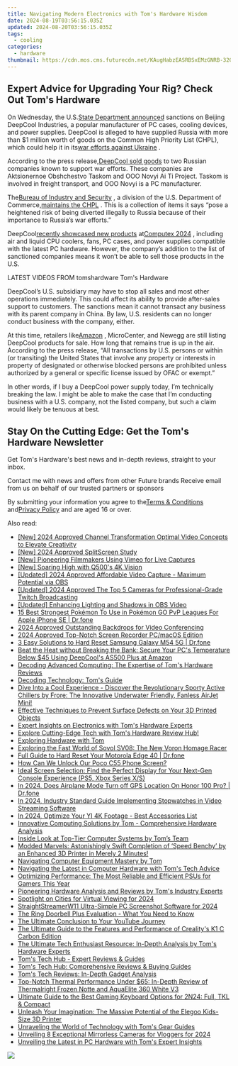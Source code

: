 ```yaml
---
title: Navigating Modern Electronics with Tom's Hardware Wisdom
date: 2024-08-19T03:56:15.035Z
updated: 2024-08-20T03:56:15.035Z
tags:
  - cooling
categories:
  - hardware
thumbnail: https://cdn.mos.cms.futurecdn.net/KAugHabzEASRBSxEMzGNRB-320-80.jpg
---
```


## Expert Advice for Upgrading Your Rig? Check Out Tom's Hardware

On Wednesday, the U.S.[State Department announced](https://www.state.gov/taking-additional-measures-to-degrade-russias-wartime-economy/) sanctions on Beijing DeepCool Industries, a popular manufacturer of PC cases, cooling devices, and power supplies. DeepCool is alleged to have supplied Russia with more than $1 million worth of goods on the Common High Priority List (CHPL), which could help it in its[war efforts against Ukraine](https://www.tomshardware.com/pc-components/cpus/russia-buys-chips-from-intel-amd-and-others-to-fuel-war-efforts-the-country-bought-dollar17-billion-in-2023) .

 According to the press release,[DeepCool sold goods](https://www.tomshardware.com/reviews/deepcool-assassin-iv) to two Russian companies known to support war efforts. These companies are Aktsionernoe Obshchestvo Taskom and OOO Novyi Ai Ti Project. Taskom is involved in freight transport, and OOO Novyi is a PC manufacturer.

 The[Bureau of Industry and Security](https://www.tomshardware.com/news/us-govt-restricts-shipments-of-geforce-rtx-4090-to-china-other-countries) , a division of the U.S. Department of Commerce,[maintains the CHPL](https://www.bis.doc.gov/index.php/all-articles/13-policy-guidance/country-guidance/2172-russia-export-controls-list-of-common-high-priority-items) . This is a collection of items it says “pose a heightened risk of being diverted illegally to Russia because of their importance to Russia’s war efforts.”

 DeepCool[recently showcased new products](https://www.tomshardware.com/pc-components/cooling/deepcool-introduces-new-coolers-power-supplies-fans-and-pc-cases-with-pixel-silicone-bits-offering-decorative-options) at[Computex 2024](https://www.tomshardware.com/tag/computex) , including air and liquid CPU coolers, fans, PC cases, and power supplies compatible with the latest PC hardware. However, the company’s addition to the list of sanctioned companies means it won’t be able to sell those products in the U.S.

 LATEST VIDEOS FROM tomshardware Tom's Hardware

 DeepCool’s U.S. subsidiary may have to stop all sales and most other operations immediately. This could affect its ability to provide after-sales support to customers. The sanctions mean it cannot transact any business with its parent company in China. By law, U.S. residents can no longer conduct business with the company, either.

 At this time, retailers like[Amazon](https://www.tomshardware.com/tag/amazon) , MicroCenter, and Newegg are still listing DeepCool products for sale. How long that remains true is up in the air. According to the press release, “All transactions by U.S. persons or within (or transiting) the United States that involve any property or interests in property of designated or otherwise blocked persons are prohibited unless authorized by a general or specific license issued by OFAC or exempt.”

 In other words, if I buy a DeepCool power supply today, I’m technically breaking the law. I might be able to make the case that I’m conducting business with a U.S. company, not the listed company, but such a claim would likely be tenuous at best.

## Stay On the Cutting Edge: Get the Tom's Hardware Newsletter

 Get Tom's Hardware's best news and in-depth reviews, straight to your inbox.

 Contact me with news and offers from other Future brands  Receive email from us on behalf of our trusted partners or sponsors

 By submitting your information you agree to the[Terms & Conditions](https://futureplc.com/terms-conditions/) and[Privacy Policy](https://futureplc.com/privacy-policy/) and are aged 16 or over.


<ins class="adsbygoogle"
     style="display:block"
     data-ad-format="autorelaxed"
     data-ad-client="ca-pub-7571918770474297"
     data-ad-slot="1223367746"></ins>



<ins class="adsbygoogle"
     style="display:block"
     data-ad-client="ca-pub-7571918770474297"
     data-ad-slot="8358498916"
     data-ad-format="auto"
     data-full-width-responsive="true"></ins>

<span class="atpl-alsoreadstyle">Also read:</span>
<div><ul>
<li><a href="https://facebook-video-footage.techidaily.com/new-2024-approved-channel-transformation-optimal-video-concepts-to-elevate-creativity/"><u>[New] 2024 Approved  Channel Transformation  Optimal Video Concepts to Elevate Creativity</u></a></li>
<li><a href="https://screen-video-capture.techidaily.com/new-2024-approved-splitscreen-study/"><u>[New] 2024 Approved  SplitScreen Study</u></a></li>
<li><a href="https://vimeo-videos.techidaily.com/new-pioneering-filmmakers-using-vimeo-for-live-captures/"><u>[New] Pioneering Filmmakers  Using Vimeo for Live Captures</u></a></li>
<li><a href="https://extra-skills.techidaily.com/new-soaring-high-with-q500s-4k-vision/"><u>[New] Soaring High with Q500's 4K Vision</u></a></li>
<li><a href="https://video-capture.techidaily.com/updated-2024-approved-affordable-video-capture-maximum-potential-via-obs/"><u>[Updated] 2024 Approved  Affordable Video Capture - Maximum Potential via OBS</u></a></li>
<li><a href="https://remote-screen-capture.techidaily.com/updated-2024-approved-the-top-5-cameras-for-professional-grade-twitch-broadcasting/"><u>[Updated] 2024 Approved  The Top 5 Cameras for Professional-Grade Twitch Broadcasting</u></a></li>
<li><a href="https://screen-activity-recording.techidaily.com/updated-enhancing-lighting-and-shadows-in-obs-video/"><u>[Updated] Enhancing Lighting and Shadows in OBS Video</u></a></li>
<li><a href="https://ios-pokemon-go.techidaily.com/15-best-strongest-pokemon-to-use-in-pokemon-go-pvp-leagues-for-apple-iphone-se-drfone-by-drfone-virtual-ios/"><u>15 Best Strongest Pokémon To Use in Pokémon GO PvP Leagues For Apple iPhone SE | Dr.fone</u></a></li>
<li><a href="https://extra-approaches.techidaily.com/2024-approved-outstanding-backdrops-for-video-conferencing/"><u>2024 Approved  Outstanding Backdrops for Video Conferencing</u></a></li>
<li><a href="https://screen-sharing-recording.techidaily.com/2024-approved-top-notch-screen-recorder-pcmacos-edition/"><u>2024 Approved  Top-Notch Screen Recorder  PC/macOS Edition</u></a></li>
<li><a href="https://phone-solutions.techidaily.com/3-easy-solutions-to-hard-reset-samsung-galaxy-m54-5g-drfone-by-drfone-reset-android-reset-android/"><u>3 Easy Solutions to Hard Reset Samsung Galaxy M54 5G | Dr.fone</u></a></li>
<li><a href="https://hardware-tips.techidaily.com/beat-the-heat-without-breaking-the-bank-secure-your-pcs-temperature-below-45-using-deepcools-as500-plus-at-amazon/"><u>Beat the Heat without Breaking the Bank: Secure Your PC's Temperature Below $45 Using DeepCool's AS500 Plus at Amazon</u></a></li>
<li><a href="https://hardware-tips.techidaily.com/decoding-advanced-computing-the-expertise-of-toms-hardware-reviews/"><u>Decoding Advanced Computing: The Expertise of Tom's Hardware Reviews</u></a></li>
<li><a href="https://hardware-tips.techidaily.com/decoding-technology-toms-guide/"><u>Decoding Technology: Tom's Guide</u></a></li>
<li><a href="https://hardware-tips.techidaily.com/1723175706517-dive-into-a-cool-experience-discover-the-revolutionary-sporty-active-chillers-by-frore-the-innovative-underwater-friendly-fanless-airjet-mini/"><u>Dive Into a Cool Experience - Discover the Revolutionary Sporty Active Chillers by Frore: The Innovative Underwater Friendly, Fanless AirJet Mini!</u></a></li>
<li><a href="https://hardware-tips.techidaily.com/effective-techniques-to-prevent-surface-defects-on-your-3d-printed-objects/"><u>Effective Techniques to Prevent Surface Defects on Your 3D Printed Objects</u></a></li>
<li><a href="https://hardware-tips.techidaily.com/expert-insights-on-electronics-with-toms-hardware-experts/"><u>Expert Insights on Electronics with Tom's Hardware Experts</u></a></li>
<li><a href="https://hardware-tips.techidaily.com/1723125239890-explore-cutting-edge-tech-with-toms-hardware-review-hub/"><u>Explore Cutting-Edge Tech with Tom's Hardware Review Hub!</u></a></li>
<li><a href="https://hardware-tips.techidaily.com/exploring-hardware-with-tom/"><u>Exploring Hardware with Tom</u></a></li>
<li><a href="https://hardware-tips.techidaily.com/exploring-the-fast-world-of-sovol-sv08-the-new-voron-homage-racer/"><u>Exploring the Fast World of Sovol SV08: The New Voron Homage Racer</u></a></li>
<li><a href="https://techidaily.com/full-guide-to-hard-reset-your-motorola-edge-40-drfone-by-drfone-reset-android-reset-android/"><u>Full Guide to Hard Reset Your Motorola Edge 40 | Dr.fone</u></a></li>
<li><a href="https://easy-unlock-android.techidaily.com/how-can-we-unlock-our-poco-c55-phone-screen-by-drfone-android/"><u>How Can We Unlock Our Poco C55 Phone Screen?</u></a></li>
<li><a href="https://hardware-tips.techidaily.com/ideal-screen-selection-find-the-perfect-display-for-your-next-gen-console-experience-ps5-xbox-series-xs/"><u>Ideal Screen Selection: Find the Perfect Display for Your Next-Gen Console Experience (PS5, Xbox Series X/S)</u></a></li>
<li><a href="https://review-topics.techidaily.com/in-2024-does-airplane-mode-turn-off-gps-location-on-honor-100-pro-drfone-by-drfone-virtual-android/"><u>In 2024, Does Airplane Mode Turn off GPS Location On Honor 100 Pro? | Dr.fone</u></a></li>
<li><a href="https://remote-screen-capture.techidaily.com/in-2024-industry-standard-guide-implementing-stopwatches-in-video-streaming-software/"><u>In 2024, Industry Standard Guide  Implementing Stopwatches in Video Streaming Software</u></a></li>
<li><a href="https://fox-helps.techidaily.com/in-2024-optimize-your-yi-4k-footage-best-accessories-list/"><u>In 2024, Optimize Your YI 4K Footage - Best Accessories List</u></a></li>
<li><a href="https://hardware-tips.techidaily.com/innovative-computing-solutions-by-tom-comprehensive-hardware-analysis/"><u>Innovative Computing Solutions by Tom - Comprehensive Hardware Analysis</u></a></li>
<li><a href="https://hardware-tips.techidaily.com/inside-look-at-top-tier-computer-systems-by-toms-team/"><u>Inside Look at Top-Tier Computer Systems by Tom’s Team</u></a></li>
<li><a href="https://hardware-tips.techidaily.com/1723125125687-modded-marvels-astonishingly-swift-completion-of-speed-benchy-by-an-enhanced-3d-printer-in-merely-2-minutes/"><u>Modded Marvels: Astonishingly Swift Completion of ‘Speed Benchy’ by an Enhanced 3D Printer in Merely 2 Minutes!</u></a></li>
<li><a href="https://hardware-tips.techidaily.com/navigating-computer-equipment-mastery-by-tom/"><u>Navigating Computer Equipment Mastery by Tom</u></a></li>
<li><a href="https://hardware-tips.techidaily.com/navigating-the-latest-in-computer-hardware-with-toms-tech-advice/"><u>Navigating the Latest in Computer Hardware with Tom's Tech Advice</u></a></li>
<li><a href="https://hardware-tips.techidaily.com/optimizing-performance-the-most-reliable-and-efficient-psus-for-gamers-this-year/"><u>Optimizing Performance: The Most Reliable and Efficient PSUs for Gamers This Year</u></a></li>
<li><a href="https://hardware-tips.techidaily.com/pioneering-hardware-analysis-and-reviews-by-toms-industry-experts/"><u>Pioneering Hardware Analysis and Reviews by Tom's Industry Experts</u></a></li>
<li><a href="https://extra-approaches.techidaily.com/spotlight-on-cities-for-virtual-viewing-for-2024/"><u>Spotlight on Cities for Virtual Viewing for 2024</u></a></li>
<li><a href="https://screen-sharing-recording.techidaily.com/straightstreamerw11-ultra-simple-pc-screenshot-software-for-2024/"><u>StraightStreamerW11  Ultra-Simple PC Screenshot Software for 2024</u></a></li>
<li><a href="https://buynow-reviews.techidaily.com/the-ring-doorbell-plus-evaluation-what-you-need-to-know/"><u>The Ring Doorbell Plus Evaluation - What You Need to Know</u></a></li>
<li><a href="https://youtube-data.techidaily.com/ltimate-conclusion-to-your-youtube-journey/"><u>The Ultimate Conclusion to Your YouTube Journey</u></a></li>
<li><a href="https://hardware-tips.techidaily.com/the-ultimate-guide-to-the-features-and-performance-of-crealitys-k1-c-carbon-edition/"><u>The Ultimate Guide to the Features and Performance of Creality's K1 C Carbon Edition</u></a></li>
<li><a href="https://hardware-tips.techidaily.com/the-ultimate-tech-enthusiast-resource-in-depth-analysis-by-toms-hardware-experts/"><u>The Ultimate Tech Enthusiast Resource: In-Depth Analysis by Tom's Hardware Experts</u></a></li>
<li><a href="https://hardware-tips.techidaily.com/toms-tech-hub-expert-reviews-and-guides/"><u>Tom's Tech Hub - Expert Reviews & Guides</u></a></li>
<li><a href="https://hardware-tips.techidaily.com/toms-tech-hub-comprehensive-reviews-and-buying-guides/"><u>Tom's Tech Hub: Comprehensive Reviews & Buying Guides</u></a></li>
<li><a href="https://hardware-tips.techidaily.com/toms-tech-reviews-in-depth-gadget-analysis/"><u>Tom's Tech Reviews: In-Depth Gadget Analysis</u></a></li>
<li><a href="https://hardware-tips.techidaily.com/top-notch-thermal-performance-under-65-in-depth-review-of-thermalright-frozen-notte-and-aquaelite-360-white-v3/"><u>Top-Notch Thermal Performance Under $65: In-Depth Review of Thermalright Frozen Notte and AquaElite 360 White V3</u></a></li>
<li><a href="https://hardware-tips.techidaily.com/ultimate-guide-to-the-best-gaming-keyboard-options-for-2n24-full-tkl-and-compact/"><u>Ultimate Guide to the Best Gaming Keyboard Options for 2N24: Full, TKL & Compact</u></a></li>
<li><a href="https://hardware-tips.techidaily.com/unleash-your-imagination-the-massive-potential-of-the-elegoo-kids-size-3d-printer/"><u>Unleash Your Imagination: The Massive Potential of the Elegoo Kids-Size 3D Printer</u></a></li>
<li><a href="https://hardware-tips.techidaily.com/unraveling-the-world-of-technology-with-toms-gear-guides/"><u>Unraveling the World of Technology with Tom's Gear Guides</u></a></li>
<li><a href="https://eaxpv-info.techidaily.com/unveiling-8-exceptional-mirrorless-cameras-for-vloggers-for-2024/"><u>Unveiling 8 Exceptional Mirrorless Cameras for Vloggers for 2024</u></a></li>
<li><a href="https://hardware-tips.techidaily.com/unveiling-the-latest-in-pc-hardware-with-toms-expert-insights/"><u>Unveiling the Latest in PC Hardware with Tom's Expert Insights</u></a></li>
</ul></div>

<!-- affiliate ads begin -->
<a href="https://shop.mondly.com/affiliate.php?ACCOUNT=ATISTUDI&AFFILIATE=108875&PATH=https%3A%2F%2Fwww.mondly.com%3FAFFILIATE%3D108875%26RESOURCE%3D%2BEducational%2B970x90%2B"><img src="https://secure.avangate.com/images/merchant/69c418c33ec2e1a4267fa9bb77fa1428/educational-970x90.gif" border="0"></a>
<!-- affiliate ads end -->